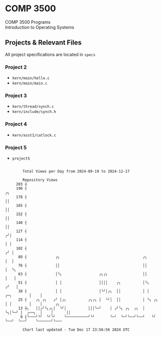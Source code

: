 # COMP 3500
COMP 3500 Programs  
Introduction to Operating Systems  
## Projects & Relevant Files
All project specifications are located in `specs`
### Project 2
- `kern/main/hello.c`
- `kern/main/main.c`
### Project 3
- `kern/thread/synch.c`
- `kern/include/synch.h`
### Project 4
- `kern/asst1/catlock.c`
### Project 5
- `project5`

```

        Total Views per Day from 2024-09-19 to 2024-12-17

        Repository Views
     203 ┼
     190 ┤                                                                           ╭╮
     178 ┤                                                                           ││
     165 ┤                                                                           ││
     152 ┤                                                                           ││
     140 ┤                                                                           ││
     127 ┤                                                                          ╭╯│
     114 ┤                                                                          │ │
     102 ┤                                                                         ╭╯ │
      89 ┤             ╭╮                                      ╭╮                  │  │
      76 ┤             ││                                      ││                  │  ╰╮
      63 ┤             │╰╮                 ╭╮╭╮                ││                  │   │
      51 ┤             │ │                 ││││    ╭╮          │╰╮                ╭╯   │
      38 ┤             │ │                 │╰╯│╭╮  ││          │ │     ╭─╮        │    │
      25 ┤    ╭╮ ╭╮   ╭╯ │╭╮          ╭╮╭╮ │  ╰╯│  ││          │ ╰╮ ╭╮ │ │        │    │      ╭╮
      13 ┼╮   ││╭╯╰╮╭╮│  ╰╯│          │││╰─╯    │ ╭╯╰╮ ╭╮  ╭╮  │  ╰╮│╰─╯ │  ╭──╮  │    │      ││
       0 ┤╰───╯╰╯  ╰╯╰╯    ╰──────────╯╰╯       ╰─╯  ╰─╯╰──╯╰──╯   ╰╯    ╰──╯  ╰──╯    ╰──────╯╰───

        Chart last updated - Tue Dec 17 23:56:56 2024 UTC
        
```
